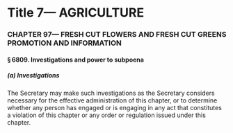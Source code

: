 
# Title 7— AGRICULTURE
### CHAPTER 97— FRESH CUT FLOWERS AND FRESH CUT GREENS PROMOTION AND INFORMATION
#### § 6809. Investigations and power to subpoena
##### (a) Investigations

The Secretary may make such investigations as the Secretary considers necessary for the effective administration of this chapter, or to determine whether any person has engaged or is engaging in any act that constitutes a violation of this chapter or any order or regulation issued under this chapter.
